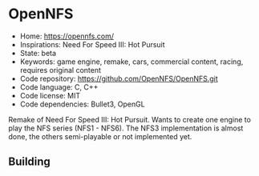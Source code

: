 # OpenNFS

- Home: https://opennfs.com/
- Inspirations: Need For Speed III: Hot Pursuit
- State: beta
- Keywords: game engine, remake, cars, commercial content, racing, requires original content
- Code repository: https://github.com/OpenNFS/OpenNFS.git
- Code language: C, C++
- Code license: MIT
- Code dependencies: Bullet3, OpenGL

Remake of Need For Speed III: Hot Pursuit.
Wants to create one engine to play the NFS series (NFS1 - NFS6). The NFS3 implementation is almost done, the others semi-playable or not implemented yet.

## Building
